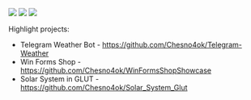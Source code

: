 


![](https://github-profile-summary-cards.vercel.app/api/cards/profile-details?username=chesno4ok&theme=github_dark)
![](https://github-profile-summary-cards.vercel.app/api/cards/repos-per-language?username=chesno4ok&theme=github_dark)
![](https://github-profile-summary-cards.vercel.app/api/cards/stats?username=chesno4ok&theme=github_dark)

Highlight projects:
- Telegram Weather Bot - https://github.com/Chesno4ok/Telegram-Weather
- Win Forms Shop - https://github.com/Chesno4ok/WinFormsShopShowcase
- Solar System in GLUT - https://github.com/Chesno4ok/Solar_System_Glut
